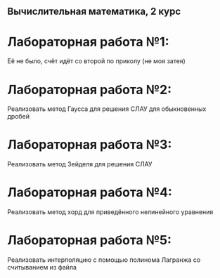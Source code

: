 ## Вычислительная математика, 2 курс
# Лабораторная работа №1:
Её не было, счёт идёт со второй по приколу (не моя затея)
# Лабораторная работа №2:
Реализовать метод Гаусса для решения СЛАУ для обыкновенных дробей
# Лабораторная работа №3:
Реализовать метод Зейделя для решения СЛАУ
# Лабораторная работа №4:
Реализовать метод хорд для приведённого нелинейного уравнения
# Лабораторная работа №5:
Реализовать интерполяцию с помощью полинома Лагранжа со считыванием из файла